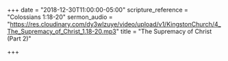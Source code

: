 +++
date = "2018-12-30T11:00:00-05:00"
scripture_reference = "Colossians 1:18-20"
sermon_audio = "https://res.cloudinary.com/dy3wlzuye/video/upload/v1/KingstonChurch/4_The_Supremacy_of_Christ_1.18-20.mp3"
title = "The Supremacy of Christ (Part 2)"

+++
